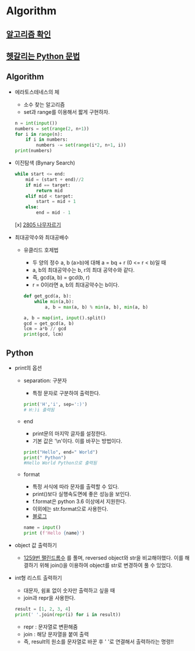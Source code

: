 # Algorithm

## [알고리즘 확인](#algorithm)
## [헷갈리는 Python 문법](#python)


## Algorithm
- 에라토스테네스의 체
    - 소수 찾는 알고리즘
    - set과 range를 이용해서 짧게 구현하자.
    
    
    ```python
    n = int(input())
    numbers = set(range(2, n+1))
    for i in range(n):
        if i in numbers:
            numbers -= set(range(i*2, n+1, i))
    print(numbers)
    ```


- 이진탐색 (Bynary Search)
    
    
    ```python
    while start <= end:
        mid = (start + end)//2
        if mid == target:
            return mid
        elif mid < target:
            start = mid + 1
        else:
            end = mid - 1
    ```
    
    
    [x] [2805 나무자르기](https://www.acmicpc.net/problem/2805)    

- 최대공약수와 최대공배수
    - 유클리드 호제법
        - 두 양의 정수 a, b (a>b)에 대해 a = bq + r (0 <= r < b)일 때
        - a, b의 최대공약수는 b, r의 최대 공약수와 같다.
        - 즉, gcd(a, b) = gcd(b, r)
        - r = 0이라면 a, b의 최대공약수는 b이다.
        
        
        ```python
        def get_gcd(a, b):
            while min(a,b):
                a, b = max(a, b) % min(a, b), min(a, b)
        
        a, b = map(int, input().split()
        gcd = get_gcd(a, b)
        lcm = a*b // gcd
        print(gcd, lcm)
        ```
        

## Python
- print의 옵션
    - separation: 구분자
        - 특정 문자로 구분하여 출력한다.
    
    
        ```python
        print('H','i', sep=':)')
        # H:)i 출력됨
        ```
    
    
    - end
        - print문의 마지막 글자를 설정한다.
        - 기본 값은 '\n'이다. 이를 바꾸는 방법이다.
        
        
        ```python
        print("Hello", end=" World")
        print(" Python")
        #Hello World Python으로 출력됨
        ```
        
        
    - format
        - 특정 서식에 따라 문자를 출력할 수 있다.
        - print()보다 실행속도면에 좋은 성능을 보인다.
        - f.format은 python 3.6 이상에서 지원한다.
        - 이외에는 str.format으로 사용한다.
        - [블로그](https://zest1923.tistory.com/17)
        
        
        ```python
        name = input()
        print (f'Hello {name}')
        ```

- object 값 출력하기
    - [1259번 팰린드롬수](https://github.com/JIWON1923/Algorithm/blob/master/BasicLevel/Class2/1259_palindrome.py) 를 풀며, reversed object와 str을 비교해야했다. 이를 해결하기 위해 join()을 이용하여 object를 str로 변경하여 풀 수 있었다.

- int형 리스트 출력하기
    - 대문자, 쉼표 없이 숫자만 출력하고 싶을 때
    - join과 repr을 사용한다.
    
    
    ```python
    result = [1, 2, 3, 4]
    print(' '.join(repr(i) for i in result))
    ```
    
    - repr : 문자열로 변환해줌
    - join : 해당 문자열을 붙여 출력
    - 즉, result의 원소를 문자열로 바꾼 후 ' '로 연결해서 출력하라는 명령!!
